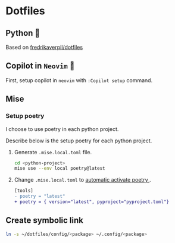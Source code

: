 # Dotfiles

## Python 🐍

Based on [fredrikaverpil/dotfiles]( https://github.com/fredrikaverpil/dotfiles/tree/main/nvim-lazyvim )

## Copilot in `Neovim` 🤖

First, setup copilot in `neovim` with `:Copilot setup` command.

## Mise

### Setup poetry

I choose to use poetry in each python project.

Describe below is the setup poetry for each python project.

1. Generate `.mise.local.toml` file.

    ```bash
    cd <python-project>
    mise use --env local poetry@latest
    ```

2. Change `.mise.local.toml` to [ automatic activate poetry ](https://github.com/mise-plugins/mise-poetry?tab=readme-ov-file#virtualenv-activation).

    ```diff
    [tools]
    - poetry = "latest"
    + poetry = { version="latest", pyproject="pyproject.toml"}
    ```

## Create symbolic link

```bash
ln -s ~/dotfiles/config/<package> ~/.config/<package>
```
